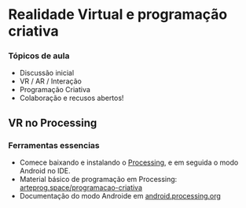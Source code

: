 # Realidade Virtual e programação criativa

### Tópicos de aula

- Discussão inicial
- VR / AR / Interação
- Programação Criativa
- Colaboração e recusos abertos!

## VR no Processing

### Ferramentas essencias

- Comece baixando e instalando o [Processing](https://processing.org), e em seguida o modo Android no IDE.
- Material básico de programação em Processing: [arteprog.space/programacao-criativa](https://arteprog.space/programacao-criativa)
- Documentação do modo Androide em [android.processing.org](https://android.processing.org)


